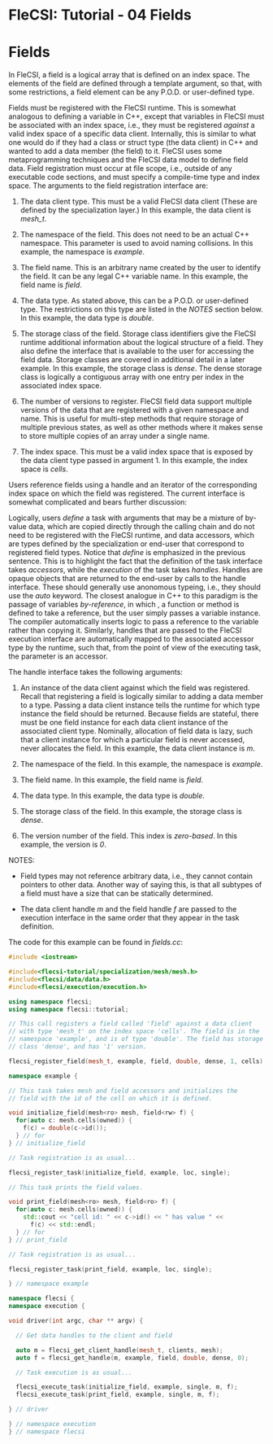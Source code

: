 # FleCSI: Tutorial - 04 Fields
<!--
  The above header is required for Doxygen to correctly name the
  auto-generated page. It is ignored in the FleCSI guide documentation.
-->

<!-- CINCHDOC DOCUMENT(user-guide) SECTION(tutorial::fields) -->

# Fields

In FleCSI, a field is a logical array that is defined on an index space.
The elements of the field are defined through a template argument, so
that, with some restrictions, a field element can be any P.O.D. or
user-defined type.

Fields must be registered with the FleCSI runtime. This is somewhat
analogous to defining a variable in C++, except that variables in FleCSI
must be associated with an index space, i.e., they must be registered
*against* a valid index space of a specific data client. Internally,
this is similar to what one would do if they had a class or struct type
(the data client) in C++ and wanted to add a data member (the field) to
it. FleCSI uses some metaprogramming techniques and the FleCSI data
model to define field data. Field registration must occur at file scope,
i.e., outside of any executable code sections, and must specify a
compile-time type and index space. The arguments to the field
registration interface are:

1. The data client type. This must be a valid FleCSI data client (These
   are defined by the specialization layer.) In this example, the data
   client is *mesh_t*.

2. The namespace of the field. This does not need to be an actual C++
   namespace. This parameter is used to avoid naming collisions. In this
   example, the namespace is *example*.

3. The field name. This is an arbitrary name created by the user to
   identify the field. It can be any legal C++ variable name. In this
   example, the field name is *field*.

4. The data type. As stated above, this can be a P.O.D. or user-defined
   type. The restrictions on this type are listed in the *NOTES* section
   below. In this example, the data type is *double*.

5. The storage class of the field. Storage class identifiers give the
   FleCSI runtime additional information about the logical structure of a
   field. They also define the interface that is available to the user for
   accessing the field data. Storage classes are covered in additional
   detail in a later example. In this example, the storage class is
   *dense*. The dense storage class is logically a contiguous array with
   one entry per index in the associated index space.

6. The number of versions to register. FleCSI field data support
   multiple versions of the data that are registered with a given
   namespace and name. This is useful for multi-step methods that
   require storage of multiple previous states, as well as other methods
   where it makes sense to store multiple copies of an array under a single
   name.

7. The index space. This must be a valid index space that is exposed by
   the data client type passed in argument 1. In this example, the index
   space is *cells*.

Users reference fields using a handle and an iterator of the
corresponding index space on which the field was registered. The current
interface is somewhat complicated and bears further discussion:

Logically, users *define* a task with arguments that may be a mixture of
by-value data, which are copied directly through the calling chain and
do not need to be registered with the FleCSI runtime, and data
accessors, which are types defined by the specialization or end-user
that correspond to registered field types. Notice that *define* is
emphasized in the previous sentence. This is to highlight the fact that
the definition of the task interface takes *accessors*, while the
*execution* of the task takes *handles*. Handles are opaque objects that
are returned to the end-user by calls to the handle interface. These
should generally use anonomous typeing, i.e., they should use the *auto*
keyword. The closest analogue in C++ to this paradigm is the passage of
variables *by-reference*, in which , a function or method is defined to
take a reference, but the user simply passes a variable instance. The
compiler automatically inserts logic to pass a reference to the variable
rather than copying it. Similarly, handles that are passed to the FleCSI
execution interface are automatically mapped to the associated accessor
type by the runtime, such that, from the point of view of the executing
task, the parameter is an accessor.

The handle interface takes the following arguments:

1. An instance of the data client against which the field was
   registered. Recall that registering a field is logically similar to
   adding a data member to a type. Passing a data client instance tells
   the runtime for which type instance the field should be returned.
   Because fields are stateful, there must be one field instance for
   each data client instance of the associated client type. Nominally,
   allocation of field data is lazy, such that a client instance for
   which a particular field is never accessed, never allocates the
   field. In this example, the data client instance is *m*.

2. The namespace of the field. In this example, the namespace is *example*.

3. The field name. In this example, the field name is *field*.

4. The data type. In this example, the data type is *double*.

5. The storage class of the field. In this example, the storage class is
   *dense*.

6. The version number of the field. This index is *zero-based*. In this
   example, the version is *0*.

NOTES:

* Field types may not reference arbitrary data, i.e., they cannot
  contain pointers to other data. Another way of saying this, is that
  all subtypes of a field must have a size that can be statically
  determined.

* The data client handle *m* and the field handle *f* are passed to the
  execution interface in the same order that they appear in the task
  definition.

The code for this example can be found in *fields.cc*:

```cpp
#include <iostream>

#include<flecsi-tutorial/specialization/mesh/mesh.h>
#include<flecsi/data/data.h>
#include<flecsi/execution/execution.h>

using namespace flecsi;
using namespace flecsi::tutorial;

// This call registers a field called 'field' against a data client
// with type 'mesh_t' on the index space 'cells'. The field is in the
// namespace 'example', and is of type 'double'. The field has storage
// class 'dense', and has '1' version.

flecsi_register_field(mesh_t, example, field, double, dense, 1, cells);

namespace example {

// This task takes mesh and field accessors and initializes the
// field with the id of the cell on which it is defined.

void initialize_field(mesh<ro> mesh, field<rw> f) {
  for(auto c: mesh.cells(owned)) {
    f(c) = double(c->id());
  } // for
} // initialize_field

// Task registration is as usual...

flecsi_register_task(initialize_field, example, loc, single);

// This task prints the field values.

void print_field(mesh<ro> mesh, field<ro> f) {
  for(auto c: mesh.cells(owned)) {
    std::cout << "cell id: " << c->id() << " has value " <<
      f(c) << std::endl;
  } // for
} // print_field

// Task registration is as usual...

flecsi_register_task(print_field, example, loc, single);

} // namespace example

namespace flecsi {
namespace execution {

void driver(int argc, char ** argv) {

  // Get data handles to the client and field

  auto m = flecsi_get_client_handle(mesh_t, clients, mesh);
  auto f = flecsi_get_handle(m, example, field, double, dense, 0);

  // Task execution is as usual...

  flecsi_execute_task(initialize_field, example, single, m, f);
  flecsi_execute_task(print_field, example, single, m, f);

} // driver

} // namespace execution
} // namespace flecsi
```

<!-- vim: set tabstop=2 shiftwidth=2 expandtab fo=cqt tw=72 : -->
